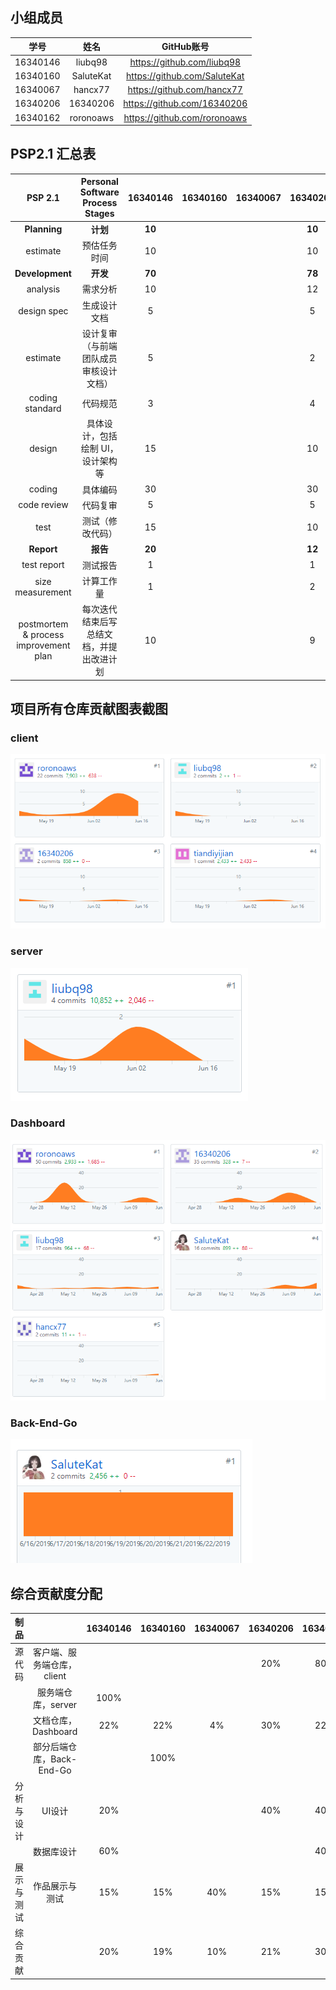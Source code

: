 ## 小组成员

|   学号   |   姓名    |          GitHub账号          |
| :------: | :-------: | :--------------------------: |
| 16340146 |  liubq98  |  https://github.com/liubq98  |
| 16340160 | SaluteKat | https://github.com/SaluteKat |
| 16340067 |  hancx77  |  https://github.com/hancx77  |
| 16340206 | 16340206  | https://github.com/16340206  |
| 16340162 | roronoaws | https://github.com/roronoaws |


## PSP2.1 汇总表  
  
| PSP 2.1 | Personal Software Process Stages	 | 16340146  | 16340160	  | 16340067  | 16340206  | 16340162  |  
| :---------------: | :---------------: | :------: | :------: | :------: | :------: | :------: |   
|  **Planning**   |     **计划**       | **10** |  |  | **10** | **10** |  
|  estimate   |    预估任务时间        | 10 |  |  | 10 | 10 |  
|  **Development**   |      **开发**      | **70** |  |  | **78** | **80** |
|   analysis  |    需求分析        | 10 |  |  | 12 | 10 |  
|  design spec   |     生成设计文档       | 5 |  |  | 5 | 5 |  
| estimate    |      设计复审（与前端团队成员审核设计文档）      | 5 |  |  | 2 | 6 |  
|  coding standard   |      代码规范      | 3 |  |  | 4 | 2 |  
|   design  |     具体设计，包括绘制 UI，设计架构等       | 15 |  |  | 10 | 15 |   
|  coding   |    具体编码        | 30 |  |  | 30 | 25 |  
|  code review   |     代码复审       | 5 |  |  | 5 | 5 |  
|  test   |     测试（修改代码）       | 15 |  |  | 10 | 12 |  
|  **Report**   |     **报告**       | **20** |  |  | **12** | **10** |  
|  test report   |     测试报告       | 1 |  |  | 1 | 1 |  
|  size measurement   |       计算工作量     | 1 |  |  | 2 | 1 |  
|   postmortem & process improvement plan  |    每次迭代结束后写总结文档，并提出改进计划        | 10 |  |  | 9 | 8 |  

## 项目所有仓库贡献图表截图
### client
![](image/client.PNG)

### server
![](image/server.PNG)

### Dashboard
![](image/dashboard.PNG)


### Back-End-Go
![](image/backgo.png)


## 综合贡献度分配  
  
| 制品 | 	 | 16340146  | 16340160	  | 16340067  | 16340206  | 16340162  |  
| :---------------: | :---------------: | :------: | :------: | :------: | :------: | :------: |   
|  源代码   |     客户端、服务端仓库，client       |  |  |  | 20% | 80% |  
|     |     服务端仓库，server       | 100% |  |  |  |  |  
|     |     文档仓库，Dashboard       | 22% | 22% | 4% | 30% | 22% |  
|     |     部分后端仓库，Back-End-Go       |  | 100% |  |  |  |  
|   分析与设计 |     UI设计        | 20% |  |  | 40% | 40% |  
|     |     数据库设计       | 60% |  |  |  | 40% |  
|  展示与测试   |       作品展示与测试     | 15% | 15% | 40% | 15% | 15% |  
|  综合贡献   |            | 20% | 19% | 10% | 21% | 30% |  
